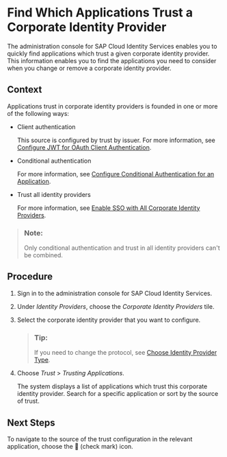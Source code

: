 <!-- loio1a1637d69fe043ed948b5c1800ebe780 -->

<link rel="stylesheet" type="text/css" href="../css/sap-icons.css"/>

# Find Which Applications Trust a Corporate Identity Provider

The administration console for SAP Cloud Identity Services enables you to quickly find applications which trust a given corporate identity provider. This information enables you to find the applications you need to consider when you change or remove a corporate identity provider.



## Context

Applications trust in corporate identity providers is founded in one or more of the following ways:

-   Client authentication

    This source is configured by trust by issuer. For more information, see [Configure JWT for OAuth Client Authentication](configure-jwt-for-oauth-client-authentication-db97a69.md).

-   Conditional authentication

    For more information, see [Configure Conditional Authentication for an Application](configure-conditional-authentication-for-an-application-0143dce.md).

-   Trust all identity providers

    For more information, see [Enable SSO with All Corporate Identity Providers](enable-sso-with-all-corporate-identity-providers-f7ec8d2.md).


> ### Note:  
> Only conditional authentication and trust in all identity providers can't be combined.



## Procedure

1.  Sign in to the administration console for SAP Cloud Identity Services.

2.  Under *Identity Providers*, choose the *Corporate Identity Providers* tile.

3.  Select the corporate identity provider that you want to configure.

    > ### Tip:  
    > If you need to change the protocol, see [Choose Identity Provider Type](choose-identity-provider-type-0838379.md).

4.  Choose *Trust* \> *Trusting Applications*.

    The system displays a list of applications which trust this corporate identity provider. Search for a specific application or sort by the source of trust.




<a name="loio1a1637d69fe043ed948b5c1800ebe780__postreq_kz5_nx4_xfc"/>

## Next Steps

To navigate to the source of the trust configuration in the relevant application, choose the <span class="SAP-icons-V5"></span> \(check mark\) icon.

